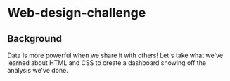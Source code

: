 # Web-design-challenge

## Background
Data is more powerful when we share it with others! Let's take what we've learned about HTML and CSS to create a dashboard showing off the analysis we've done.
